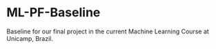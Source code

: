 # ML-PF-Baseline

Baseline for our final project in the current Machine Learning Course at Unicamp, Brazil. 